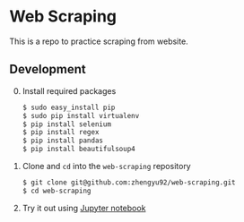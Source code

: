 # Web Scraping
This is a repo to practice scraping from website.

## Development   
0. Install required packages

    ``` bash
    $ sudo easy_install pip
    $ sudo pip install virtualenv
    $ pip install selenium
    $ pip install regex
    $ pip install pandas
    $ pip install beautifulsoup4
    ```

0. Clone and `cd` into the `web-scraping` repository

    ``` bash
    $ git clone git@github.com:zhengyu92/web-scraping.git
    $ cd web-scraping
    ```
    
0. Try it out using [Jupyter notebook](http://jupyter.org/)
